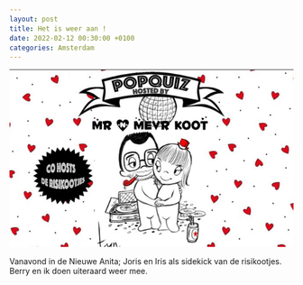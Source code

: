 ```yaml
---
layout: post
title: Het is weer aan !
date: 2022-02-12 00:30:00 +0100
categories: Amsterdam
---
```


![risikootjes](../assets/risikootjes.png)  

Vanavond in de Nieuwe Anita; Joris en Iris als sidekick van de risikootjes.
Berry en ik doen uiteraard weer mee.